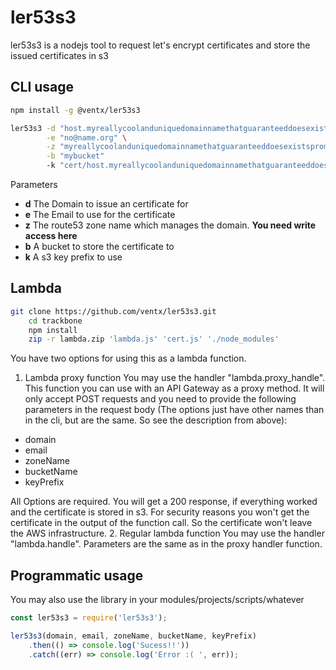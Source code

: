 # ler53s3

ler53s3 is a nodejs tool to request let's encrypt certificates and store the issued certificates in s3

## CLI usage
```bash
npm install -g @ventx/ler53s3

ler53s3 -d "host.myreallycoolanduniquedomainnamethatguaranteeddoesexistspromised.com" \
        -e "no@name.org" \
        -z "myreallycoolanduniquedomainnamethatguaranteeddoesexistspromised.com" \
        -b "mybucket"
        -k "cert/host.myreallycoolanduniquedomainnamethatguaranteeddoesexistspromised.com/"
```
Parameters
- **d** The Domain to issue an certificate for
- **e** The Email to use for the certificate
- **z** The route53 zone name which manages the domain. **You need write access here**
- **b** A bucket to store the certificate to
- **k** A s3 key prefix to use 

## Lambda
```bash
git clone https://github.com/ventx/ler53s3.git
    cd trackbone
    npm install
    zip -r lambda.zip 'lambda.js' 'cert.js' './node_modules'
```
You have two options for using this as a lambda function. 
1. Lambda proxy function
You may use the handler "lambda.proxy_handle". This function you can use with an API Gateway as a proxy
method. It will only accept POST requests and you need to provide the following parameters in the request body (The options just have other names than in the cli, but are the same. So see the description from above):

- domain
- email
- zoneName
- bucketName
- keyPrefix

All Options are required. You will get a 200 response, if everything worked and the certificate is stored
in s3. For security reasons you won't get the certificate in the output of the function call. So the certificate won't leave the AWS infrastructure.
2. Regular lambda function
You may use the handler "lambda.handle". Parameters are the same as in the proxy handler function.

## Programmatic usage
You may also use the library in your modules/projects/scripts/whatever

```javascript
const ler53s3 = require('ler53s3');

ler53s3(domain, email, zoneName, bucketName, keyPrefix)
    .then(() => console.log('Sucess!!'))
    .catch((err) => console.log('Error :( ', err));

```
